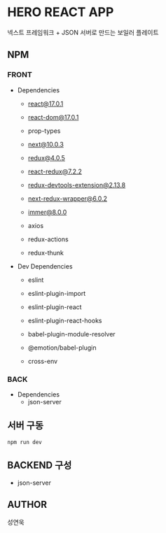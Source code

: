 # HERO REACT APP

넥스트 프레임워크 + JSON 서버로 만드는 보일러 플레이트

## NPM

### FRONT

- Dependencies

  - react@17.0.1
  - react-dom@17.0.1
  - prop-types
  - next@10.0.3

  - redux@4.0.5
  - react-redux@7.2.2
  - redux-devtools-extension@2.13.8
  - next-redux-wrapper@6.0.2
  - immer@8.0.0

  - axios
  - redux-actions
  - redux-thunk

- Dev Dependencies

  - eslint
  - eslint-plugin-import
  - eslint-plugin-react
  - eslint-plugin-react-hooks

  - babel-plugin-module-resolver
  - @emotion/babel-plugin
  - cross-env

### BACK

- Dependencies
  - json-server

## 서버 구동

```command
npm run dev
```

## BACKEND 구성

- json-server

## AUTHOR

성연욱
